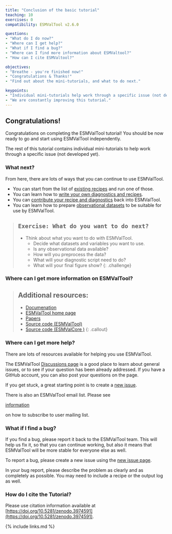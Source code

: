 ```yaml
---
title: "Conclusion of the basic tutorial"
teaching: 10
exercises: 0
compatibility: ESMValTool v2.6.0

questions:
- "What do I do now?"
- "Where can I get help?"
- "What if I find a bug?"
- "Where can I find more information about ESMValtool?"
- "How can I cite ESMValtool?"

objectives:
- "Breathe - you're finished now!"
- "Congratulations & Thanks!"
- "Find out about the mini-tutorials, and what to do next."

keypoints:
- "Individual mini-tutorials help work through a specific issue (not developed yet)."
- "We are constantly improving this tutorial."
---
```


## Congratulations!

Congratulations on completing the ESMValTool tutorial!
You should be now ready to go and start using ESMValTool independently.

The rest of this tutorial contains individual mini-tutorials
to help work through a specific issue (not developed yet).

### What next?

From here, there are lots of ways that you can continue to use ESMValTool.

- You can start from the list of
[existing recipes](https://docs.esmvaltool.org/en/latest/recipes/index.html)
and run one of those.
- You can learn how to
[write your own diagnostics and recipes](https://docs.esmvaltool.org/en/latest/develop/index.html).
- You can
[contribute your recipe and diagnostics](https://docs.esmvaltool.org/en/latest/community/index.html)
back into ESMValTool.
- You can learn how to prepare
[observational datasets](https://docs.esmvaltool.org/en/latest/input.html#observations)
to be suitable for use by ESMValTool.

> ## `Exercise: What do you want to do next?`
>
> - Think about what you want to do with ESMValTool.
>   - Decide what datasets and variables you want to use.
>   - Is any observational data available?
>   - How will you preprocess the data?
>   - What will your diagnostic script need to do?
>   - What will your final figure show?
{: .challenge}

### Where can I get more information on ESMValTool?

> ## Additional resources:
>
> - [Documenation](https://docs.esmvaltool.org)
> - [ESMValTool home page](https://www.esmvaltool.org/)
> - [Papers](https://www.esmvaltool.org/references.html)
> - [Source code (ESMValTool)](https://github.com/ESMValGroup/ESMValTool)
> - [Source code (ESMValCore )](https://github.com/ESMValGroup/ESMValCore)
{: .callout}


### Where can I get more help?

There are lots of resources available for helping you use ESMValTool.

The ESMValTool [Discussions page](https://github.com/ESMValGroup/ESMValTool/discussions)
is a good place to learn about general issues, or to see if your question has
 been already addressed.
If you have a GitHub account, you can also post your questions on the page.

If you get stuck, a great starting point is to create a
[new issue](https://github.com/ESMValGroup/ESMValTool/issues/new/choose).

There is also an ESMValTool email list.
Please see

[information](https://docs.esmvaltool.org/en/latest/introduction.html#user-mailing-list)

on how to subscribe to user mailing list.

### What if I find a bug?

If you find a bug, please report it back to the ESMValTool team.
This will help us fix it, so that you can continue working,
but also it means that ESMValTool will be more stable for everyone else as well.

To report a bug, please create a new issue using the
[new issue page](https://github.com/ESMValGroup/ESMValTool/issues/new/choose).

In your bug report, please describe the problem as clearly and as completely as possible.
You may need to include a recipe or the output log as well.

### How do I cite the Tutorial?

Please use citation information available at
[https://doi.org/10.5281/zenodo.3974591](https://doi.org/10.5281/zenodo.3974591).

{% include links.md %}
